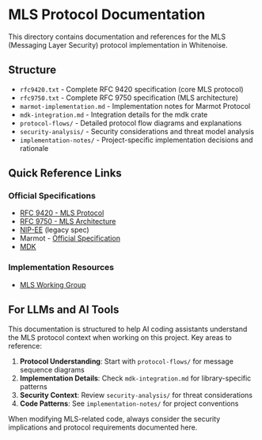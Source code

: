 # MLS Protocol Documentation

This directory contains documentation and references for the MLS (Messaging Layer Security) protocol implementation in Whitenoise.

## Structure

- `rfc9420.txt` - Complete RFC 9420 specification (core MLS protocol)
- `rfc9750.txt` - Complete RFC 9750 specification (MLS architecture)
- `marmot-implementation.md` - Implementation notes for Marmot Protocol
- `mdk-integration.md` - Integration details for the mdk crate
- `protocol-flows/` - Detailed protocol flow diagrams and explanations
- `security-analysis/` - Security considerations and threat model analysis
- `implementation-notes/` - Project-specific implementation decisions and rationale

## Quick Reference Links

### Official Specifications
- [RFC 9420 - MLS Protocol](https://www.rfc-editor.org/rfc/rfc9420.html)
- [RFC 9750 - MLS Architecture](https://www.rfc-editor.org/rfc/rfc9750.html)
- [NIP-EE](https://github.com/nostr-protocol/nips/blob/master/EE.md) (legacy spec)
- Marmot - [Official Specification](https://github.com/parres-hq/marmot)
- [MDK](https://github.com/parres-hq/mdk)


### Implementation Resources
- [MLS Working Group](https://datatracker.ietf.org/wg/mls/about/)

## For LLMs and AI Tools

This documentation is structured to help AI coding assistants understand the MLS protocol context when working on this project. Key areas to reference:

1. **Protocol Understanding**: Start with `protocol-flows/` for message sequence diagrams
2. **Implementation Details**: Check `mdk-integration.md` for library-specific patterns
3. **Security Context**: Review `security-analysis/` for threat considerations
4. **Code Patterns**: See `implementation-notes/` for project conventions

When modifying MLS-related code, always consider the security implications and protocol requirements documented here.
